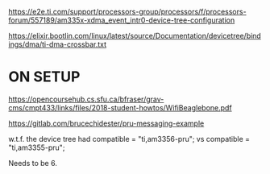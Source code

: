 https://e2e.ti.com/support/processors-group/processors/f/processors-forum/557189/am335x-xdma_event_intr0-device-tree-configuration

https://elixir.bootlin.com/linux/latest/source/Documentation/devicetree/bindings/dma/ti-dma-crossbar.txt



# ON SETUP

https://opencoursehub.cs.sfu.ca/bfraser/grav-cms/cmpt433/links/files/2018-student-howtos/WifiBeaglebone.pdf


https://gitlab.com/brucechidester/pru-messaging-example

w.t.f. the device tree had 
							compatible = "ti,am3356-pru";
vs
							compatible = "ti,am3355-pru";
							
Needs to be 6.							

